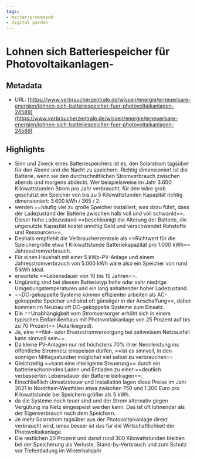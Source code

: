 ```yaml
---
tags: 
- matter/processed
- digital_garden
---
```

# Lohnen sich Batteriespeicher für Photovoltaikanlagen-
## Metadata
* URL: [https://www.verbraucherzentrale.de/wissen/energie/erneuerbare-energien/lohnen-sich-batteriespeicher-fuer-photovoltaikanlagen-24589](https://www.verbraucherzentrale.de/wissen/energie/erneuerbare-energien/lohnen-sich-batteriespeicher-fuer-photovoltaikanlagen-24589)

## Highlights
* Sinn und Zweck eines Batteriespeichers ist es, den Solarstrom tagsüber für den Abend und die Nacht zu speichern. Richtig dimensioniert ist die Batterie, wenn sie den durchschnittlichen Stromverbrauch zwischen abends und morgens abdeckt. Wer beispielsweise im Jahr 3.600 Kilowattstunden Strom pro Jahr verbraucht, für den wäre grob geschätzt ein Speicher von bis zu 5 Kilowattstunden Kapazität richtig dimensioniert: 3.600 kWh / 365 / 2.
* werden ==häufig viel zu große Speicher installiert, was dazu führt, dass der Ladezustand der Batterie zwischen halb voll und voll schwankt==. Dieser hohe Ladezustand ==beschleunigt die Alterung der Batterie, die ungenutzte Kapazität kostet unnötig Geld und verschwendet Rohstoffe und Ressourcen==,
* Deshalb empfiehlt die Verbraucherzentrale als ==Richtwert für die Speichergröße etwa 1 Kilowattstunde Batteriekapazität pro 1.000 kWh== Jahresstromverbrauch.
* Für einen Haushalt mit einer 5 kWp-PV-Anlage und einem Jahresstromverbrauch von 5.000 kWh wäre also ein Speicher von rund 5 kWh ideal.
* erwartete ==Lebensdauer von 10 bis 15 Jahren==.
* Ungünstig sind bei diesem Batterietyp hohe oder sehr niedrige Umgebungstemperaturen und ein lang anhaltender hoher Ladezustand.
* ==DC-gekoppelte Systeme können effizienter arbeiten als AC-gekoppelte Speicher und sind oft günstiger in der Anschaffung==, daher kommen im Neubau oft DC-gekoppelte Systeme zum Einsatz.
* Die ==Unabhängigkeit vom Stromversorger erhöht sich in einem typischen Einfamilienhaus mit Photovoltaikanlage von 25 Prozent auf bis zu 70 Prozent== (Autarkiegrad).
* Ja, eine ==Not- oder Ersatzstromversorgung bei zeitweisem Netzausfall kann sinnvoll sein==.
* Da kleine PV-Anlagen nur mit höchstens 70% ihrer Nennleistung ins öffentliche Stromnetz einspeisen dürfen, ==ist es sinnvoll, in den sonnigen Mittagsstunden möglichst viel selbst zu verbrauchen==
* Gleichzeitig ==kann eine intelligente Steuerung== durch ein batterieschonendes Laden und Entladen zu einer ==deutlich verbesserten Lebensdauer der Batterie beitragen==.
* Einschließlich Umsatzsteuer und Installation lagen diese Preise im Jahr 2021 in Nordrhein-Westfalen etwa zwischen 750 und 1.200 Euro pro Kilowattstunde bei Speichern größer als 5 kWh.
* da die Systeme noch teuer sind und der Strom alternativ gegen Vergütung ins Netz eingespeist werden kann. Das ist oft lohnender als der Eigenverbrauch nach dem Speichern.
* Je mehr Solarstrom tagsüber aus der Photovoltaikanlage direkt verbraucht wird, umso besser ist das für die Wirtschaftlichkeit der Photovoltaikanlage.
* Die restlichen 20 Prozent und damit rund 300 Kilowattstunden bleiben bei der Speicherung als Verluste, Stand-by-Verbrauch und zum Schutz vor Tiefentladung im Winterhalbjahr